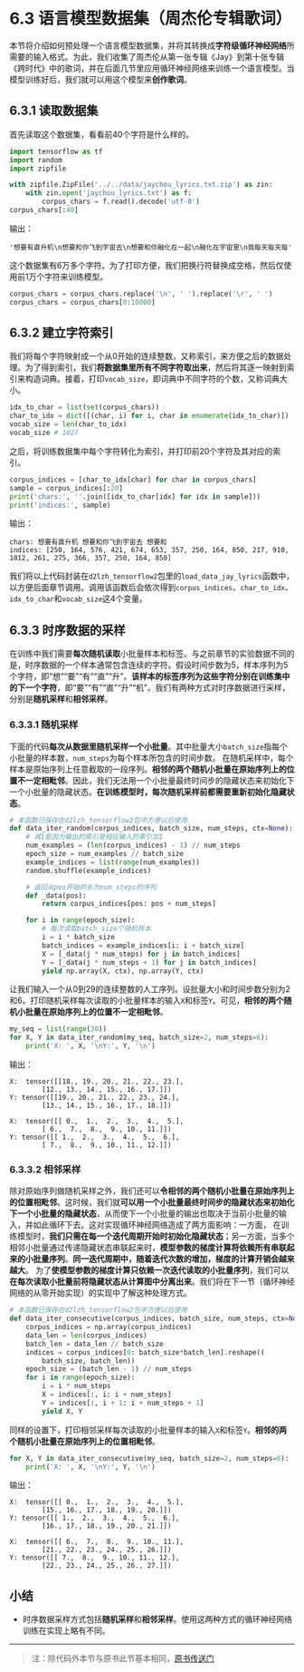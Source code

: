 # 6.3 语言模型数据集（周杰伦专辑歌词）

本节将介绍如何预处理一个语言模型数据集，并将其转换成**字符级循环神经网络**所需要的输入格式。为此，我们收集了周杰伦从第一张专辑《Jay》到第十张专辑《跨时代》中的歌词，并在后面几节里应用循环神经网络来训练一个语言模型。当模型训练好后，我们就可以用这个模型来**创作歌词**。

## 6.3.1 读取数据集

首先读取这个数据集，看看前40个字符是什么样的。

``` python
import tensorflow as tf
import random
import zipfile

with zipfile.ZipFile('../../data/jaychou_lyrics.txt.zip') as zin:
    with zin.open('jaychou_lyrics.txt') as f:
        corpus_chars = f.read().decode('utf-8')
corpus_chars[:40]
```
输出：
```
'想要有直升机\n想要和你飞到宇宙去\n想要和你融化在一起\n融化在宇宙里\n我每天每天每'
```

这个数据集有6万多个字符。为了打印方便，我们把换行符替换成空格，然后仅使用前1万个字符来训练模型。

``` python
corpus_chars = corpus_chars.replace('\n', ' ').replace('\r', ' ')
corpus_chars = corpus_chars[0:10000]
```

## 6.3.2 建立字符索引

我们将每个字符映射成一个从0开始的连续整数，又称索引，来方便之后的数据处理。为了得到索引，我们**将数据集里所有不同字符取出来**，然后将其逐一映射到索引来构造词典。接着，打印`vocab_size`，即词典中不同字符的个数，又称词典大小。

``` python
idx_to_char = list(set(corpus_chars))
char_to_idx = dict([(char, i) for i, char in enumerate(idx_to_char)])
vocab_size = len(char_to_idx)
vocab_size # 1027
```

之后，将训练数据集中每个字符转化为索引，并打印前20个字符及其对应的索引。

``` python
corpus_indices = [char_to_idx[char] for char in corpus_chars]
sample = corpus_indices[:20]
print('chars:', ''.join([idx_to_char[idx] for idx in sample]))
print('indices:', sample)
```
输出：
```
chars: 想要有直升机 想要和你飞到宇宙去 想要和
indices: [250, 164, 576, 421, 674, 653, 357, 250, 164, 850, 217, 910, 1012, 261, 275, 366, 357, 250, 164, 850]
```

我们将以上代码封装在`d2lzh_tensorflow2`包里的`load_data_jay_lyrics`函数中，以方便后面章节调用。调用该函数后会依次得到`corpus_indices`、`char_to_idx`、`idx_to_char`和`vocab_size`这4个变量。

## 6.3.3 时序数据的采样

在训练中我们需要**每次随机读取**小批量样本和标签。与之前章节的实验数据不同的是，时序数据的一个样本通常包含连续的字符。假设时间步数为5，样本序列为5个字符，即“想”“要”“有”“直”“升”。**该样本的标签序列为这些字符分别在训练集中的下一个字符**，即“要”“有”“直”“升”“机”。我们有两种方式对时序数据进行采样，分别是**随机采样**和**相邻采样**。

### 6.3.3.1 随机采样

下面的代码**每次从数据里随机采样一个小批量**。其中批量大小`batch_size`指每个小批量的样本数，`num_steps`为每个样本所包含的时间步数。
在随机采样中，每个样本是原始序列上任意截取的一段序列。**相邻的两个随机小批量在原始序列上的位置不一定相毗邻**。因此，我们无法用一个小批量最终时间步的隐藏状态来初始化下一个小批量的隐藏状态。**在训练模型时，每次随机采样前都需要重新初始化隐藏状态**。

``` python
# 本函数已保存在d2lzh_tensorflow2包中方便以后使用
def data_iter_random(corpus_indices, batch_size, num_steps, ctx=None):
    # 减1是因为输出的索引是相应输入的索引加1
    num_examples = (len(corpus_indices) - 1) // num_steps
    epoch_size = num_examples // batch_size
    example_indices = list(range(num_examples))
    random.shuffle(example_indices)

    # 返回从pos开始的长为num_steps的序列
    def _data(pos):
        return corpus_indices[pos: pos + num_steps]

    for i in range(epoch_size):
        # 每次读取batch_size个随机样本
        i = i * batch_size
        batch_indices = example_indices[i: i + batch_size]
        X = [_data(j * num_steps) for j in batch_indices]
        Y = [_data(j * num_steps + 1) for j in batch_indices]
        yield np.array(X, ctx), np.array(Y, ctx)
```

让我们输入一个从0到29的连续整数的人工序列。设批量大小和时间步数分别为2和6。打印随机采样每次读取的小批量样本的输入`X`和标签`Y`。可见，**相邻的两个随机小批量在原始序列上的位置不一定相毗邻**。

``` python
my_seq = list(range(30))
for X, Y in data_iter_random(my_seq, batch_size=2, num_steps=6):
    print('X: ', X, '\nY:', Y, '\n')
```
输出：
```
X:  tensor([[18., 19., 20., 21., 22., 23.],
        [12., 13., 14., 15., 16., 17.]]) 
Y: tensor([[19., 20., 21., 22., 23., 24.],
        [13., 14., 15., 16., 17., 18.]]) 

X:  tensor([[ 0.,  1.,  2.,  3.,  4.,  5.],
        [ 6.,  7.,  8.,  9., 10., 11.]]) 
Y: tensor([[ 1.,  2.,  3.,  4.,  5.,  6.],
        [ 7.,  8.,  9., 10., 11., 12.]]) 
```

### 6.3.3.2 相邻采样

除对原始序列做随机采样之外，我们还可以**令相邻的两个随机小批量在原始序列上的位置相毗邻**。这时候，我们就**可以用一个小批量最终时间步的隐藏状态来初始化下一个小批量的隐藏状态**，从而使下一个小批量的输出也取决于当前小批量的输入，并如此循环下去。这对实现循环神经网络造成了两方面影响：一方面，
在训练模型时，**我们只需在每一个迭代周期开始时初始化隐藏状态**；另一方面，当多个相邻小批量通过传递隐藏状态串联起来时，**模型参数的梯度计算将依赖所有串联起来的小批量序列**。**同一迭代周期中，随着迭代次数的增加，梯度的计算开销会越来越大**。
为了**使模型参数的梯度计算只依赖一次迭代读取的小批量序列**，我们可以**在每次读取小批量前将隐藏状态从计算图中分离出来**。我们将在下一节（循环神经网络的从零开始实现）的实现中了解这种处理方式。

``` python
# 本函数已保存在d2lzh_tensorflow2包中方便以后使用
def data_iter_consecutive(corpus_indices, batch_size, num_steps, ctx=None):
    corpus_indices = np.array(corpus_indices)
    data_len = len(corpus_indices)
    batch_len = data_len // batch_size
    indices = corpus_indices[0: batch_size*batch_len].reshape((
        batch_size, batch_len))
    epoch_size = (batch_len - 1) // num_steps
    for i in range(epoch_size):
        i = i * num_steps
        X = indices[:, i: i + num_steps]
        Y = indices[:, i + 1: i + num_steps + 1]
        yield X, Y
```

同样的设置下，打印相邻采样每次读取的小批量样本的输入`X`和标签`Y`。**相邻的两个随机小批量在原始序列上的位置相毗邻**。

``` python
for X, Y in data_iter_consecutive(my_seq, batch_size=2, num_steps=6):
    print('X: ', X, '\nY:', Y, '\n')
```
输出：
```
X:  tensor([[ 0.,  1.,  2.,  3.,  4.,  5.],
        [15., 16., 17., 18., 19., 20.]]) 
Y: tensor([[ 1.,  2.,  3.,  4.,  5.,  6.],
        [16., 17., 18., 19., 20., 21.]]) 

X:  tensor([[ 6.,  7.,  8.,  9., 10., 11.],
        [21., 22., 23., 24., 25., 26.]]) 
Y: tensor([[ 7.,  8.,  9., 10., 11., 12.],
        [22., 23., 24., 25., 26., 27.]]) 
```

## 小结

* 时序数据采样方式包括**随机采样**和**相邻采样**。使用这两种方式的循环神经网络训练在实现上略有不同。

-----------
> 注：除代码外本节与原书此节基本相同，[原书传送门](https://zh.d2l.ai/chapter_recurrent-neural-networks/lang-model-dataset.html)



